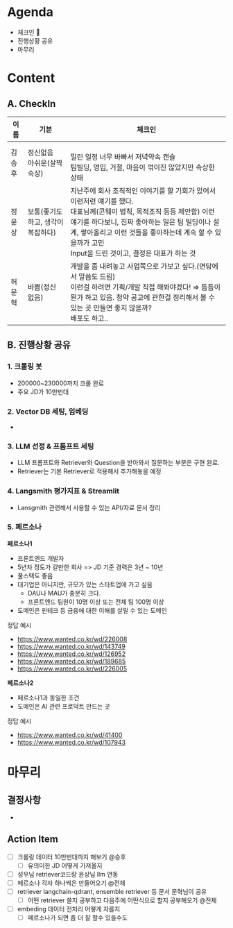 # Agenda

- 체크인 👋
- 진행상황 공유
- 마무리

# Content

## A. CheckIn

| 이름   | 기분                              | 체크인                                                                                                                                                                                                                                                                                      |
| ------ | --------------------------------- | ------------------------------------------------------------------------------------------------------------------------------------------------------------------------------------------------------------------------------------------------------------------------------------------- |
| 김승후 | 정신없음<br>아쉬운(살짝 속상)     | <br>밀린 일정 너무 바빠서 저녁약속 캔슬<br>팀빌딩, 영입, 거절, 마음이 꺾이진 않았지만 속상한 상태                                                                                                                                                                                           |
| 정윤상 | 보통(좋기도하고, 생각이 복잡하다) | 지난주에 회사 조직적인 이야기를 할 기회가 있어서 이런저런 얘기를 했다. <br>대표님께(콘웨이 법칙, 목적조직 등등 제안함) 이런 얘기를 하다보니, 진짜 좋아하는 일은 팀 빌딩이나 설계, 쌓아올리고 이런 것들을 좋아하는데 계속 할 수 있을까가 고민<br> Input을 드린 것이고, 결정은 대표가 하는 것 |
| 허문혁 | 바쁨(정신 없음)                   | 개발을 좀 내려놓고 사업쪽으로 가보고 싶다.(면담에서 말씀도 드림) <br> 이런걸 하려면 기획/개발 직접 해봐야겠다! ⇒ 틈틈이 뭔가 하고 있음. 청약 공고에 관한걸 정리해서 볼 수 있는 곳 만들면 좋지 않을까? <br>배포도 하고..                                                                     |

## B. 진행상황 공유

### 1. 크롤링 봇

- 200000~230000까지 크롤 완료
- 주요 JD가 10만번대

### 2. Vector DB 세팅, 임베딩

-

### 3. LLM 선정 & 프롬프트 세팅

- LLM 프롬프트와 Retriever와 Question을 받아와서 질문하는 부분은 구현 완료.
- Retriever는 기본 Retriever로 적용해서 추가해놓을 예정

### 4. Langsmith 평가지표 & Streamlit

- Lansgmith 관련해서 사용할 수 있는 API/자료 문서 정리

### 5. 페르소나

**페르소나1**

- 프론트엔드 개발자
- 5년차 정도가 갈만한 회사 => JD 기준 경력은 3년 ~ 10년
- 풀스택도 좋음
- 대기업은 아니지만, 규모가 있는 스타트업에 가고 싶음
  - DAU나 MAU가 충분히 크다.
  - 프론트엔드 팀원이 10명 이상 또는 전체 팀 100명 이상
- 도메인은 핀테크 등 금융에 대한 이해를 살릴 수 있는 도메인

정답 예시

- https://www.wanted.co.kr/wd/226008
- https://www.wanted.co.kr/wd/143749
- https://www.wanted.co.kr/wd/126952
- https://www.wanted.co.kr/wd/189685
- https://www.wanted.co.kr/wd/226005

**페르소나2**

- 페르소나1과 동일한 조건
- 도메인은 AI 관련 프로덕트 만드는 곳

정답 예시

- https://www.wanted.co.kr/wd/41400
- https://www.wanted.co.kr/wd/107943

# 마무리

## 결정사항

-

## Action Item

- [ ] 크롤링 데이터 10만번대까지 해보기 @승후
  - [ ] 유의미한 JD 어떻게 가져올지
- [ ] 성우님 retriever코드랑 윤상님 llm 연동
- [ ] 페르소나 각자 하나씩은 만들어오기 @전체
- [ ] retriever langchain-qdrant, ensemble retriever 등 문서 문혁님이 공유
  - [ ] 어떤 retriever 쓸지 공부하고 다음주에 어떤식으로 할지 공부해오기 @전체
- [ ] embeding 데이터 전처리 어떻게 자를지
  - [ ] 페르소나가 되면 좀 더 잘 할수 있을수도

